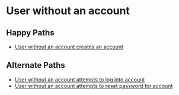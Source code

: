 # User without an account

## Happy Paths
- [User without an account creates an account](../flows/creating-an-account.md#user-without-an-account-creates-an-account)

## Alternate Paths
- [User without an account attempts to log into account](../flows/logging-in.md#user-without-an-account-attempts-to-log-into-account)
- [User without an account attempts to reset password for account](../flows/resetting-account-password.md#user-without-an-account-attempts-to-reset-password-for-account)